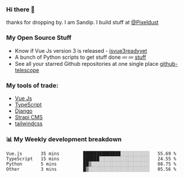 ### Hi there 👋

thanks for dropping by.
I am Sandip. I build stuff at [@Pixeldust](github.com/pixeldust-in/)

###  **My Open Source Stuff**

 - Know if Vue Js version 3 is released -  [isvue3readyyet](https://github.com/sandiprb/isvue3readyyet)
 - A bunch of Python scripts to get stuff done 💤 💤 [stuff](https://github.com/sandiprb/stuff)
 - See all your starred Github repositories at one single place [github-telescope](https://github.com/sandiprb/github-telescope)



###  **My tools of trade:**
 - [Vue Js](https://github.com/vuejs/vue/)
 - [TypeScript](https://github.com/microsoft/TypeScript)
 - [Django](github.com/django/django)
 - [Strapi CMS](github.com/strapi/strapi)
 - [tailwindcss](https://github.com/tailwindlabs/tailwindcss)


###  📊 **My Weekly development breakdown**
<!--START_SECTION:waka-->

```text
Vue.js       35 mins         ██████████████░░░░░░░░░░░   55.69 %
TypeScript   15 mins         ██████░░░░░░░░░░░░░░░░░░░   24.55 %
Python       5 mins          ██▒░░░░░░░░░░░░░░░░░░░░░░   08.75 %
Other        3 mins          █▒░░░░░░░░░░░░░░░░░░░░░░░   05.56 %
```

<!--END_SECTION:waka-->
